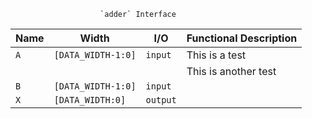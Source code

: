                         `adder` Interface                        
                                                                 
| Name | Width              | I/O      | Functional Description |
|------|--------------------|----------|------------------------|
| `A`  | `[DATA_WIDTH-1:0]` | `input`  | This is a test         |
|      |                    |          | This is another test   |
| `B`  | `[DATA_WIDTH-1:0]` | `input`  |                        |
| `X`  | `[DATA_WIDTH:0]`   | `output` |                        |
                                                                 
